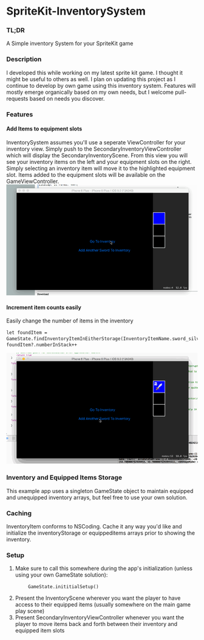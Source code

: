 # SpriteKit-InventorySystem
### TL;DR
A Simple inventory System for your SpriteKit game

### Description
I developed this while working on my latest sprite kit game. I thought it might be useful to others as well. I plan on updating this project as I continue to develop by own game using this inventory system. Features will mostly emerge organically based on my own needs, but I welcome pull-requests based on needs you discover.

### Features

#### Add Items to equipment slots
InventorySystem assumes you'll use a seperate ViewController for your inventory view. Simply push to the SecondaryInventoryViewController which will display the SecondaryInventoryScene. From this view you will see your inventory items on the left and your equipment slots on the right. Simply selecting an inventory item will move it to the highlighted equipment slot. Items added to the equipment slots will be available on the GameViewController.
![Moving an item from inventory to a player equipment slot](https://github.com/normand1/SpriteKit-InventorySystem/blob/master/InventoryTestApp/inventoryExample1.gif)

#### Increment item counts easily
Easily change the number of items in the inventory
```
let foundItem = GameState.findInventoryItemInEitherStorage(InventoryItemName.sword_silver)
foundItem?.numberInStack++
```
![Adding an additional item](https://github.com/normand1/SpriteKit-InventorySystem/blob/master/InventoryTestApp/inventoryExample2.gif)

### Inventory and Equipped Items Storage
This example app uses a singleton GameState object to maintain equipped and unequipped inventory arrays, but feel free to use your own solution.

### Caching
InventoryItem conforms to NSCoding. Cache it any way you'd like and initialize the inventoryStorage or equippeditems arrays prior to showing the inventory.

### Setup

1. Make sure to call this somewhere during the app's initialization (unless using your own GameState solution):
```
        GameState.inititialSetup()
```
2. Present the InventoryScene wherever you want the player to have access to their equipped items (usually somewhere on the main game play scene)
3. Present SecondaryInventoryViewController whenever you want the player to move items back and forth between their inventory and equipped item slots



